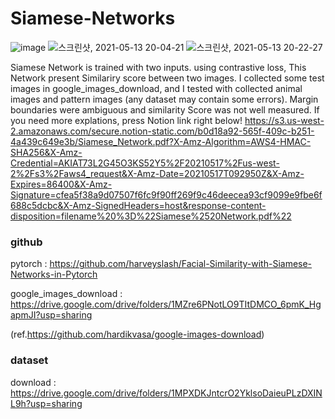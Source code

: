# Siamese-Networks
![image](https://user-images.githubusercontent.com/65028694/118462082-47c45480-b739-11eb-8e63-b7e5a56079eb.png)
![스크린샷, 2021-05-13 20-04-21](https://user-images.githubusercontent.com/65028694/118461604-cc62a300-b738-11eb-8e21-f931af34c256.png)
![스크린샷, 2021-05-13 20-22-27](https://user-images.githubusercontent.com/65028694/118464407-c7ebb980-b73b-11eb-9c50-e202e0b914ed.png)


Siamese Network is trained with two inputs. using contrastive loss, This Network present Similariry score between two images. I collected some test images in google_images_download, and I tested with collected animal images and pattern images (any dataset may contain some errors). Margin boundaries were ambiguous and similarity Score was not well measured.
If you need more explations, press Notion link right below! 
https://s3.us-west-2.amazonaws.com/secure.notion-static.com/b0d18a92-565f-409c-b251-4a439c649e3b/Siamese_Network.pdf?X-Amz-Algorithm=AWS4-HMAC-SHA256&X-Amz-Credential=AKIAT73L2G45O3KS52Y5%2F20210517%2Fus-west-2%2Fs3%2Faws4_request&X-Amz-Date=20210517T092950Z&X-Amz-Expires=86400&X-Amz-Signature=cfea5f38a9d07507f6fc9f90ff269f9c46deecea93cf9099e9fbe6f688c5dcbc&X-Amz-SignedHeaders=host&response-content-disposition=filename%20%3D%22Siamese%2520Network.pdf%22


### github
pytorch : https://github.com/harveyslash/Facial-Similarity-with-Siamese-Networks-in-Pytorch 

google_images_download : https://drive.google.com/drive/folders/1MZre6PNotLO9TItDMCO_6pmK_HgapmJI?usp=sharing

(ref.https://github.com/hardikvasa/google-images-download)

### dataset
download : https://drive.google.com/drive/folders/1MPXDKJntcrO2YklsoDaieuPLzDXINL9h?usp=sharing
